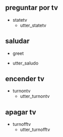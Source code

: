 
## preguntar por tv
* statetv
  - utter_statetv

## saludar 
* greet 
 - utter_saludo


## encender tv
* turnontv
  - utter_turnontv

## apagar tv
* turnofftv
  - utter_turnofftv

